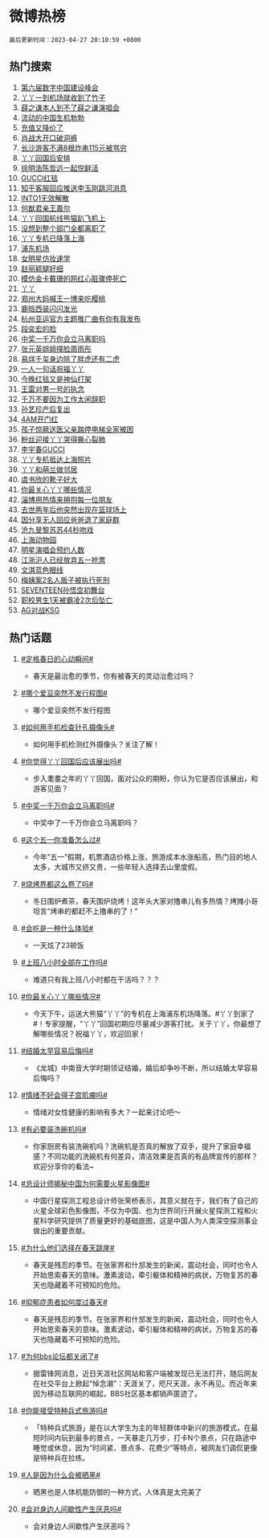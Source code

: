 # 微博热榜

`最后更新时间：2023-04-27 20:10:59 +0800`

## 热门搜索

1. [第六届数字中国建设峰会](https://m.weibo.cn/search?containerid=100103type%3D1%26t%3D10%26q%3D%23%E7%AC%AC%E5%85%AD%E5%B1%8A%E6%95%B0%E5%AD%97%E4%B8%AD%E5%9B%BD%E5%BB%BA%E8%AE%BE%E5%B3%B0%E4%BC%9A%23&stream_entry_id=51&isnewpage=1&extparam=seat%3D1%26c_type%3D51%26dgr%3D0%26cate%3D10103%26filter_type%3Drealtimehot%26stream_entry_id%3D51%26pos%3D0%26display_time%3D1682597458%26pre_seqid%3D1682597458014019710131&luicode=10000011&lfid=106003type%253D25%2526t%253D3%2526disable_hot%253D1%2526filter_type%253Drealtimehot)
1. [丫丫一到机场就收到了竹子](https://m.weibo.cn/search?containerid=100103type%3D1%26t%3D10%26q%3D%23%E4%B8%AB%E4%B8%AB%E4%B8%80%E5%88%B0%E6%9C%BA%E5%9C%BA%E5%B0%B1%E6%94%B6%E5%88%B0%E4%BA%86%E7%AB%B9%E5%AD%90%23&stream_entry_id=31&isnewpage=1&extparam=seat%3D1%26c_type%3D31%26flag%3D1%26realpos%3D1%26stream_entry_id%3D31%26filter_type%3Drealtimehot%26band_rank%3D1%26q%3D%2523%25E4%25B8%25AB%25E4%25B8%25AB%25E4%25B8%2580%25E5%2588%25B0%25E6%259C%25BA%25E5%259C%25BA%25E5%25B0%25B1%25E6%2594%25B6%25E5%2588%25B0%25E4%25BA%2586%25E7%25AB%25B9%25E5%25AD%2590%2523%26dgr%3D0%26pos%3D0%26cate%3D5001%26lcate%3D5001%26display_time%3D1682597458%26pre_seqid%3D1682597458014019710131&luicode=10000011&lfid=106003type%253D25%2526t%253D3%2526disable_hot%253D1%2526filter_type%253Drealtimehot)
1. [薛之谦本人到不了薛之谦演唱会](https://m.weibo.cn/search?containerid=100103type%3D1%26t%3D10%26q%3D%E8%96%9B%E4%B9%8B%E8%B0%A6%E6%9C%AC%E4%BA%BA%E5%88%B0%E4%B8%8D%E4%BA%86%E8%96%9B%E4%B9%8B%E8%B0%A6%E6%BC%94%E5%94%B1%E4%BC%9A&stream_entry_id=31&isnewpage=1&extparam=seat%3D1%26c_type%3D31%26flag%3D16%26realpos%3D2%26stream_entry_id%3D31%26filter_type%3Drealtimehot%26band_rank%3D2%26q%3D%25E8%2596%259B%25E4%25B9%258B%25E8%25B0%25A6%25E6%259C%25AC%25E4%25BA%25BA%25E5%2588%25B0%25E4%25B8%258D%25E4%25BA%2586%25E8%2596%259B%25E4%25B9%258B%25E8%25B0%25A6%25E6%25BC%2594%25E5%2594%25B1%25E4%25BC%259A%26dgr%3D0%26pos%3D1%26cate%3D5001%26lcate%3D5001%26display_time%3D1682597458%26pre_seqid%3D1682597458014019710131&luicode=10000011&lfid=106003type%253D25%2526t%253D3%2526disable_hot%253D1%2526filter_type%253Drealtimehot)
1. [流动的中国生机勃勃](https://m.weibo.cn/search?containerid=100103type%3D1%26t%3D10%26q%3D%23%E6%B5%81%E5%8A%A8%E7%9A%84%E4%B8%AD%E5%9B%BD%E7%94%9F%E6%9C%BA%E5%8B%83%E5%8B%83%23&stream_entry_id=31&isnewpage=1&extparam=seat%3D1%26c_type%3D31%26flag%3D0%26realpos%3D3%26stream_entry_id%3D31%26filter_type%3Drealtimehot%26band_rank%3D3%26q%3D%2523%25E6%25B5%2581%25E5%258A%25A8%25E7%259A%2584%25E4%25B8%25AD%25E5%259B%25BD%25E7%2594%259F%25E6%259C%25BA%25E5%258B%2583%25E5%258B%2583%2523%26dgr%3D0%26pos%3D2%26cate%3D5001%26lcate%3D5001%26display_time%3D1682597458%26pre_seqid%3D1682597458014019710131&luicode=10000011&lfid=106003type%253D25%2526t%253D3%2526disable_hot%253D1%2526filter_type%253Drealtimehot)
1. [充值又降价了](https://m.weibo.cn/search?containerid=100103type%3D1%26t%3D10%26q%3D%23%E5%85%85%E5%80%BC%E5%8F%88%E9%99%8D%E4%BB%B7%E4%BA%86%23&stream_entry_id=31&isnewpage=1&extparam=seat%3D1%26c_type%3D31%26pos%3D3%26lcate%3D5001%26stream_entry_id%3D31%26filter_type%3Drealtimehot%26band_rank%3D4%26adid%3D187525%26q%3D%2523%25E5%2585%2585%25E5%2580%25BC%25E5%258F%2588%25E9%2599%258D%25E4%25BB%25B7%25E4%25BA%2586%2523%26dgr%3D0%26cate%3D5001%26display_time%3D1682597458%26pre_seqid%3D1682597458014019710131&luicode=10000011&lfid=106003type%253D25%2526t%253D3%2526disable_hot%253D1%2526filter_type%253Drealtimehot)
1. [肖战大开口破洞裤](https://m.weibo.cn/search?containerid=100103type%3D1%26t%3D10%26q%3D%E8%82%96%E6%88%98%E5%A4%A7%E5%BC%80%E5%8F%A3%E7%A0%B4%E6%B4%9E%E8%A3%A4&stream_entry_id=31&isnewpage=1&extparam=seat%3D1%26c_type%3D31%26flag%3D1%26realpos%3D4%26stream_entry_id%3D31%26filter_type%3Drealtimehot%26band_rank%3D4%26q%3D%25E8%2582%2596%25E6%2588%2598%25E5%25A4%25A7%25E5%25BC%2580%25E5%258F%25A3%25E7%25A0%25B4%25E6%25B4%259E%25E8%25A3%25A4%26dgr%3D0%26pos%3D4%26cate%3D5001%26lcate%3D5001%26display_time%3D1682597458%26pre_seqid%3D1682597458014019710131&luicode=10000011&lfid=106003type%253D25%2526t%253D3%2526disable_hot%253D1%2526filter_type%253Drealtimehot)
1. [长沙游客不满8根炸串115元被骂穷](https://m.weibo.cn/search?containerid=100103type%3D1%26t%3D10%26q%3D%23%E9%95%BF%E6%B2%99%E6%B8%B8%E5%AE%A2%E4%B8%8D%E6%BB%A18%E6%A0%B9%E7%82%B8%E4%B8%B2115%E5%85%83%E8%A2%AB%E9%AA%82%E7%A9%B7%23&stream_entry_id=31&isnewpage=1&extparam=seat%3D1%26c_type%3D31%26flag%3D2%26realpos%3D5%26stream_entry_id%3D31%26filter_type%3Drealtimehot%26band_rank%3D5%26q%3D%2523%25E9%2595%25BF%25E6%25B2%2599%25E6%25B8%25B8%25E5%25AE%25A2%25E4%25B8%258D%25E6%25BB%25A18%25E6%25A0%25B9%25E7%2582%25B8%25E4%25B8%25B2115%25E5%2585%2583%25E8%25A2%25AB%25E9%25AA%2582%25E7%25A9%25B7%2523%26dgr%3D0%26pos%3D5%26cate%3D5001%26lcate%3D5001%26display_time%3D1682597458%26pre_seqid%3D1682597458014019710131&luicode=10000011&lfid=106003type%253D25%2526t%253D3%2526disable_hot%253D1%2526filter_type%253Drealtimehot)
1. [丫丫回国后安排](https://m.weibo.cn/search?containerid=100103type%3D1%26t%3D10%26q%3D%23%E4%B8%AB%E4%B8%AB%E5%9B%9E%E5%9B%BD%E5%90%8E%E5%AE%89%E6%8E%92%23&stream_entry_id=31&isnewpage=1&extparam=seat%3D1%26c_type%3D31%26flag%3D1%26realpos%3D6%26stream_entry_id%3D31%26filter_type%3Drealtimehot%26band_rank%3D6%26q%3D%2523%25E4%25B8%25AB%25E4%25B8%25AB%25E5%259B%259E%25E5%259B%25BD%25E5%2590%258E%25E5%25AE%2589%25E6%258E%2592%2523%26dgr%3D0%26pos%3D6%26cate%3D5001%26lcate%3D5001%26display_time%3D1682597458%26pre_seqid%3D1682597458014019710131&luicode=10000011&lfid=106003type%253D25%2526t%253D3%2526disable_hot%253D1%2526filter_type%253Drealtimehot)
1. [徐明浩陈哲远一起悦鲜活](https://m.weibo.cn/search?containerid=100103type%3D1%26t%3D10%26q%3D%23%E5%BE%90%E6%98%8E%E6%B5%A9%E9%99%88%E5%93%B2%E8%BF%9C%E4%B8%80%E8%B5%B7%E6%82%A6%E9%B2%9C%E6%B4%BB%23&stream_entry_id=31&isnewpage=1&extparam=seat%3D1%26c_type%3D31%26pos%3D7%26lcate%3D5001%26stream_entry_id%3D31%26filter_type%3Drealtimehot%26band_rank%3D7%26adid%3D187638%26q%3D%2523%25E5%25BE%2590%25E6%2598%258E%25E6%25B5%25A9%25E9%2599%2588%25E5%2593%25B2%25E8%25BF%259C%25E4%25B8%2580%25E8%25B5%25B7%25E6%2582%25A6%25E9%25B2%259C%25E6%25B4%25BB%2523%26dgr%3D0%26topic_ad%3D1%26cate%3D5001%26display_time%3D1682597458%26pre_seqid%3D1682597458014019710131&luicode=10000011&lfid=106003type%253D25%2526t%253D3%2526disable_hot%253D1%2526filter_type%253Drealtimehot)
1. [GUCCI红毯](https://m.weibo.cn/search?containerid=100103type%3D1%26t%3D10%26q%3D%23GUCCI%E7%BA%A2%E6%AF%AF%23&stream_entry_id=31&isnewpage=1&extparam=seat%3D1%26c_type%3D31%26flag%3D16%26realpos%3D7%26stream_entry_id%3D31%26filter_type%3Drealtimehot%26band_rank%3D7%26q%3D%2523GUCCI%25E7%25BA%25A2%25E6%25AF%25AF%2523%26dgr%3D0%26pos%3D8%26cate%3D5001%26lcate%3D5001%26display_time%3D1682597458%26pre_seqid%3D1682597458014019710131&luicode=10000011&lfid=106003type%253D25%2526t%253D3%2526disable_hot%253D1%2526filter_type%253Drealtimehot)
1. [知乎客服回应推送李玉刚跳河消息](https://m.weibo.cn/search?containerid=100103type%3D1%26t%3D10%26q%3D%23%E7%9F%A5%E4%B9%8E%E5%AE%A2%E6%9C%8D%E5%9B%9E%E5%BA%94%E6%8E%A8%E9%80%81%E6%9D%8E%E7%8E%89%E5%88%9A%E8%B7%B3%E6%B2%B3%E6%B6%88%E6%81%AF%23&stream_entry_id=31&isnewpage=1&extparam=seat%3D1%26c_type%3D31%26flag%3D1%26realpos%3D8%26stream_entry_id%3D31%26filter_type%3Drealtimehot%26band_rank%3D8%26q%3D%2523%25E7%259F%25A5%25E4%25B9%258E%25E5%25AE%25A2%25E6%259C%258D%25E5%259B%259E%25E5%25BA%2594%25E6%258E%25A8%25E9%2580%2581%25E6%259D%258E%25E7%258E%2589%25E5%2588%259A%25E8%25B7%25B3%25E6%25B2%25B3%25E6%25B6%2588%25E6%2581%25AF%2523%26dgr%3D0%26pos%3D9%26cate%3D5001%26lcate%3D5001%26display_time%3D1682597458%26pre_seqid%3D1682597458014019710131&luicode=10000011&lfid=106003type%253D25%2526t%253D3%2526disable_hot%253D1%2526filter_type%253Drealtimehot)
1. [INTO1无效解散](https://m.weibo.cn/search?containerid=100103type%3D1%26t%3D10%26q%3DINTO1%E6%97%A0%E6%95%88%E8%A7%A3%E6%95%A3&stream_entry_id=31&isnewpage=1&extparam=seat%3D1%26c_type%3D31%26flag%3D1%26realpos%3D9%26stream_entry_id%3D31%26filter_type%3Drealtimehot%26band_rank%3D9%26q%3DINTO1%25E6%2597%25A0%25E6%2595%2588%25E8%25A7%25A3%25E6%2595%25A3%26dgr%3D0%26pos%3D10%26cate%3D5001%26lcate%3D5001%26display_time%3D1682597458%26pre_seqid%3D1682597458014019710131&luicode=10000011&lfid=106003type%253D25%2526t%253D3%2526disable_hot%253D1%2526filter_type%253Drealtimehot)
1. [何猷君亲王嘉尔](https://m.weibo.cn/search?containerid=100103type%3D1%26t%3D10%26q%3D%23%E4%BD%95%E7%8C%B7%E5%90%9B%E4%BA%B2%E7%8E%8B%E5%98%89%E5%B0%94%23&stream_entry_id=31&isnewpage=1&extparam=seat%3D1%26c_type%3D31%26flag%3D1%26realpos%3D10%26stream_entry_id%3D31%26filter_type%3Drealtimehot%26band_rank%3D10%26q%3D%2523%25E4%25BD%2595%25E7%258C%25B7%25E5%2590%259B%25E4%25BA%25B2%25E7%258E%258B%25E5%2598%2589%25E5%25B0%2594%2523%26dgr%3D0%26pos%3D11%26cate%3D5001%26lcate%3D5001%26display_time%3D1682597458%26pre_seqid%3D1682597458014019710131&luicode=10000011&lfid=106003type%253D25%2526t%253D3%2526disable_hot%253D1%2526filter_type%253Drealtimehot)
1. [丫丫回国航线熊猫趴飞机上](https://m.weibo.cn/search?containerid=100103type%3D1%26t%3D10%26q%3D%23%E4%B8%AB%E4%B8%AB%E5%9B%9E%E5%9B%BD%E8%88%AA%E7%BA%BF%E7%86%8A%E7%8C%AB%E8%B6%B4%E9%A3%9E%E6%9C%BA%E4%B8%8A%23&stream_entry_id=31&isnewpage=1&extparam=seat%3D1%26c_type%3D31%26flag%3D2%26realpos%3D11%26stream_entry_id%3D31%26filter_type%3Drealtimehot%26band_rank%3D11%26q%3D%2523%25E4%25B8%25AB%25E4%25B8%25AB%25E5%259B%259E%25E5%259B%25BD%25E8%2588%25AA%25E7%25BA%25BF%25E7%2586%258A%25E7%258C%25AB%25E8%25B6%25B4%25E9%25A3%259E%25E6%259C%25BA%25E4%25B8%258A%2523%26dgr%3D0%26pos%3D12%26cate%3D5001%26lcate%3D5001%26display_time%3D1682597458%26pre_seqid%3D1682597458014019710131&luicode=10000011&lfid=106003type%253D25%2526t%253D3%2526disable_hot%253D1%2526filter_type%253Drealtimehot)
1. [没想到整个部门全都离职了](https://m.weibo.cn/search?containerid=100103type%3D1%26t%3D10%26q%3D%23%E6%B2%A1%E6%83%B3%E5%88%B0%E6%95%B4%E4%B8%AA%E9%83%A8%E9%97%A8%E5%85%A8%E9%83%BD%E7%A6%BB%E8%81%8C%E4%BA%86%23&stream_entry_id=31&isnewpage=1&extparam=seat%3D1%26c_type%3D31%26flag%3D0%26realpos%3D12%26stream_entry_id%3D31%26filter_type%3Drealtimehot%26band_rank%3D12%26q%3D%2523%25E6%25B2%25A1%25E6%2583%25B3%25E5%2588%25B0%25E6%2595%25B4%25E4%25B8%25AA%25E9%2583%25A8%25E9%2597%25A8%25E5%2585%25A8%25E9%2583%25BD%25E7%25A6%25BB%25E8%2581%258C%25E4%25BA%2586%2523%26dgr%3D0%26pos%3D13%26cate%3D5001%26lcate%3D5001%26display_time%3D1682597458%26pre_seqid%3D1682597458014019710131&luicode=10000011&lfid=106003type%253D25%2526t%253D3%2526disable_hot%253D1%2526filter_type%253Drealtimehot)
1. [丫丫专机已降落上海](https://m.weibo.cn/search?containerid=100103type%3D1%26t%3D10%26q%3D%23%E4%B8%AB%E4%B8%AB%E4%B8%93%E6%9C%BA%E5%B7%B2%E9%99%8D%E8%90%BD%E4%B8%8A%E6%B5%B7%23&stream_entry_id=31&isnewpage=1&extparam=seat%3D1%26c_type%3D31%26flag%3D0%26realpos%3D13%26stream_entry_id%3D31%26filter_type%3Drealtimehot%26band_rank%3D13%26q%3D%2523%25E4%25B8%25AB%25E4%25B8%25AB%25E4%25B8%2593%25E6%259C%25BA%25E5%25B7%25B2%25E9%2599%258D%25E8%2590%25BD%25E4%25B8%258A%25E6%25B5%25B7%2523%26dgr%3D0%26pos%3D14%26cate%3D5001%26lcate%3D5001%26display_time%3D1682597458%26pre_seqid%3D1682597458014019710131&luicode=10000011&lfid=106003type%253D25%2526t%253D3%2526disable_hot%253D1%2526filter_type%253Drealtimehot)
1. [浦东机场](https://m.weibo.cn/search?containerid=100103type%3D1%26t%3D10%26q%3D%E6%B5%A6%E4%B8%9C%E6%9C%BA%E5%9C%BA&stream_entry_id=31&isnewpage=1&extparam=seat%3D1%26c_type%3D31%26flag%3D0%26realpos%3D14%26stream_entry_id%3D31%26filter_type%3Drealtimehot%26band_rank%3D14%26q%3D%25E6%25B5%25A6%25E4%25B8%259C%25E6%259C%25BA%25E5%259C%25BA%26dgr%3D0%26pos%3D15%26cate%3D5001%26lcate%3D5001%26display_time%3D1682597458%26pre_seqid%3D1682597458014019710131&luicode=10000011&lfid=106003type%253D25%2526t%253D3%2526disable_hot%253D1%2526filter_type%253Drealtimehot)
1. [女明星仿妆速学](https://m.weibo.cn/search?containerid=100103type%3D1%26t%3D10%26q%3D%23%E5%A5%B3%E6%98%8E%E6%98%9F%E4%BB%BF%E5%A6%86%E9%80%9F%E5%AD%A6%23&stream_entry_id=31&isnewpage=1&extparam=seat%3D1%26c_type%3D31%26flag%3D0%26realpos%3D15%26stream_entry_id%3D31%26filter_type%3Drealtimehot%26band_rank%3D15%26adid%3D187843%26q%3D%2523%25E5%25A5%25B3%25E6%2598%258E%25E6%2598%259F%25E4%25BB%25BF%25E5%25A6%2586%25E9%2580%259F%25E5%25AD%25A6%2523%26dgr%3D0%26pos%3D16%26cate%3D5001%26lcate%3D5001%26display_time%3D1682597458%26pre_seqid%3D1682597458014019710131&luicode=10000011&lfid=106003type%253D25%2526t%253D3%2526disable_hot%253D1%2526filter_type%253Drealtimehot)
1. [赵丽颖腿好细](https://m.weibo.cn/search?containerid=100103type%3D1%26t%3D10%26q%3D%23%E8%B5%B5%E4%B8%BD%E9%A2%96%E8%85%BF%E5%A5%BD%E7%BB%86%23&stream_entry_id=31&isnewpage=1&extparam=seat%3D1%26c_type%3D31%26flag%3D0%26realpos%3D16%26stream_entry_id%3D31%26filter_type%3Drealtimehot%26band_rank%3D16%26q%3D%2523%25E8%25B5%25B5%25E4%25B8%25BD%25E9%25A2%2596%25E8%2585%25BF%25E5%25A5%25BD%25E7%25BB%2586%2523%26dgr%3D0%26pos%3D17%26cate%3D5001%26lcate%3D5001%26display_time%3D1682597458%26pre_seqid%3D1682597458014019710131&luicode=10000011&lfid=106003type%253D25%2526t%253D3%2526disable_hot%253D1%2526filter_type%253Drealtimehot)
1. [模仿金卡戴珊的网红心脏骤停死亡](https://m.weibo.cn/search?containerid=100103type%3D1%26t%3D10%26q%3D%23%E6%A8%A1%E4%BB%BF%E9%87%91%E5%8D%A1%E6%88%B4%E7%8F%8A%E7%9A%84%E7%BD%91%E7%BA%A2%E5%BF%83%E8%84%8F%E9%AA%A4%E5%81%9C%E6%AD%BB%E4%BA%A1%23&stream_entry_id=31&isnewpage=1&extparam=seat%3D1%26c_type%3D31%26flag%3D0%26realpos%3D17%26stream_entry_id%3D31%26filter_type%3Drealtimehot%26band_rank%3D17%26q%3D%2523%25E6%25A8%25A1%25E4%25BB%25BF%25E9%2587%2591%25E5%258D%25A1%25E6%2588%25B4%25E7%258F%258A%25E7%259A%2584%25E7%25BD%2591%25E7%25BA%25A2%25E5%25BF%2583%25E8%2584%258F%25E9%25AA%25A4%25E5%2581%259C%25E6%25AD%25BB%25E4%25BA%25A1%2523%26dgr%3D0%26pos%3D18%26cate%3D5001%26lcate%3D5001%26display_time%3D1682597458%26pre_seqid%3D1682597458014019710131&luicode=10000011&lfid=106003type%253D25%2526t%253D3%2526disable_hot%253D1%2526filter_type%253Drealtimehot)
1. [丫丫](https://m.weibo.cn/search?containerid=100103type%3D1%26t%3D10%26q%3D%E4%B8%AB%E4%B8%AB&stream_entry_id=31&isnewpage=1&extparam=seat%3D1%26c_type%3D31%26flag%3D0%26realpos%3D18%26stream_entry_id%3D31%26filter_type%3Drealtimehot%26band_rank%3D18%26q%3D%25E4%25B8%25AB%25E4%25B8%25AB%26dgr%3D0%26pos%3D19%26cate%3D5001%26lcate%3D5001%26display_time%3D1682597458%26pre_seqid%3D1682597458014019710131&luicode=10000011&lfid=106003type%253D25%2526t%253D3%2526disable_hot%253D1%2526filter_type%253Drealtimehot)
1. [郑州大妈喊王一博来吃樱桃](https://m.weibo.cn/search?containerid=100103type%3D1%26t%3D10%26q%3D%23%E9%83%91%E5%B7%9E%E5%A4%A7%E5%A6%88%E5%96%8A%E7%8E%8B%E4%B8%80%E5%8D%9A%E6%9D%A5%E5%90%83%E6%A8%B1%E6%A1%83%23&stream_entry_id=31&isnewpage=1&extparam=seat%3D1%26c_type%3D31%26flag%3D1%26realpos%3D19%26stream_entry_id%3D31%26filter_type%3Drealtimehot%26band_rank%3D19%26q%3D%2523%25E9%2583%2591%25E5%25B7%259E%25E5%25A4%25A7%25E5%25A6%2588%25E5%2596%258A%25E7%258E%258B%25E4%25B8%2580%25E5%258D%259A%25E6%259D%25A5%25E5%2590%2583%25E6%25A8%25B1%25E6%25A1%2583%2523%26dgr%3D0%26pos%3D20%26cate%3D5001%26lcate%3D5001%26display_time%3D1682597458%26pre_seqid%3D1682597458014019710131&luicode=10000011&lfid=106003type%253D25%2526t%253D3%2526disable_hot%253D1%2526filter_type%253Drealtimehot)
1. [鹿晗西装闪闪发光](https://m.weibo.cn/search?containerid=100103type%3D1%26t%3D10%26q%3D%E9%B9%BF%E6%99%97%E8%A5%BF%E8%A3%85%E9%97%AA%E9%97%AA%E5%8F%91%E5%85%89&stream_entry_id=31&isnewpage=1&extparam=seat%3D1%26c_type%3D31%26flag%3D1%26realpos%3D20%26stream_entry_id%3D31%26filter_type%3Drealtimehot%26band_rank%3D20%26q%3D%25E9%25B9%25BF%25E6%2599%2597%25E8%25A5%25BF%25E8%25A3%2585%25E9%2597%25AA%25E9%2597%25AA%25E5%258F%2591%25E5%2585%2589%26dgr%3D0%26pos%3D21%26cate%3D5001%26lcate%3D5001%26display_time%3D1682597458%26pre_seqid%3D1682597458014019710131&luicode=10000011&lfid=106003type%253D25%2526t%253D3%2526disable_hot%253D1%2526filter_type%253Drealtimehot)
1. [杭州亚运官方主题推广曲有你有我发布](https://m.weibo.cn/search?containerid=100103type%3D1%26t%3D10%26q%3D%23%E6%9D%AD%E5%B7%9E%E4%BA%9A%E8%BF%90%E5%AE%98%E6%96%B9%E4%B8%BB%E9%A2%98%E6%8E%A8%E5%B9%BF%E6%9B%B2%E6%9C%89%E4%BD%A0%E6%9C%89%E6%88%91%E5%8F%91%E5%B8%83%23&stream_entry_id=31&isnewpage=1&extparam=seat%3D1%26c_type%3D31%26flag%3D1%26realpos%3D21%26stream_entry_id%3D31%26filter_type%3Drealtimehot%26band_rank%3D21%26q%3D%2523%25E6%259D%25AD%25E5%25B7%259E%25E4%25BA%259A%25E8%25BF%2590%25E5%25AE%2598%25E6%2596%25B9%25E4%25B8%25BB%25E9%25A2%2598%25E6%258E%25A8%25E5%25B9%25BF%25E6%259B%25B2%25E6%259C%2589%25E4%25BD%25A0%25E6%259C%2589%25E6%2588%2591%25E5%258F%2591%25E5%25B8%2583%2523%26dgr%3D0%26pos%3D22%26cate%3D5001%26lcate%3D5001%26display_time%3D1682597458%26pre_seqid%3D1682597458014019710131&luicode=10000011&lfid=106003type%253D25%2526t%253D3%2526disable_hot%253D1%2526filter_type%253Drealtimehot)
1. [段奕宏的脸](https://m.weibo.cn/search?containerid=100103type%3D1%26t%3D10%26q%3D%23%E6%AE%B5%E5%A5%95%E5%AE%8F%E7%9A%84%E8%84%B8%23&stream_entry_id=31&isnewpage=1&extparam=seat%3D1%26c_type%3D31%26flag%3D1%26realpos%3D22%26stream_entry_id%3D31%26filter_type%3Drealtimehot%26band_rank%3D22%26q%3D%2523%25E6%25AE%25B5%25E5%25A5%2595%25E5%25AE%258F%25E7%259A%2584%25E8%2584%25B8%2523%26dgr%3D0%26pos%3D23%26cate%3D5001%26lcate%3D5001%26display_time%3D1682597458%26pre_seqid%3D1682597458014019710131&luicode=10000011&lfid=106003type%253D25%2526t%253D3%2526disable_hot%253D1%2526filter_type%253Drealtimehot)
1. [中奖一千万你会立马离职吗](https://m.weibo.cn/search?containerid=100103type%3D1%26t%3D10%26q%3D%23%E4%B8%AD%E5%A5%96%E4%B8%80%E5%8D%83%E4%B8%87%E4%BD%A0%E4%BC%9A%E7%AB%8B%E9%A9%AC%E7%A6%BB%E8%81%8C%E5%90%97%23&stream_entry_id=31&isnewpage=1&extparam=seat%3D1%26c_type%3D31%26flag%3D1%26realpos%3D23%26stream_entry_id%3D31%26filter_type%3Drealtimehot%26band_rank%3D23%26q%3D%2523%25E4%25B8%25AD%25E5%25A5%2596%25E4%25B8%2580%25E5%258D%2583%25E4%25B8%2587%25E4%25BD%25A0%25E4%25BC%259A%25E7%25AB%258B%25E9%25A9%25AC%25E7%25A6%25BB%25E8%2581%258C%25E5%2590%2597%2523%26dgr%3D0%26pos%3D24%26cate%3D5001%26lcate%3D5001%26display_time%3D1682597458%26pre_seqid%3D1682597458014019710131&luicode=10000011&lfid=106003type%253D25%2526t%253D3%2526disable_hot%253D1%2526filter_type%253Drealtimehot)
1. [张元英姐姐撞脸周雨彤](https://m.weibo.cn/search?containerid=100103type%3D1%26t%3D10%26q%3D%23%E5%BC%A0%E5%85%83%E8%8B%B1%E5%A7%90%E5%A7%90%E6%92%9E%E8%84%B8%E5%91%A8%E9%9B%A8%E5%BD%A4%23&stream_entry_id=31&isnewpage=1&extparam=seat%3D1%26c_type%3D31%26flag%3D0%26realpos%3D24%26stream_entry_id%3D31%26filter_type%3Drealtimehot%26band_rank%3D24%26q%3D%2523%25E5%25BC%25A0%25E5%2585%2583%25E8%258B%25B1%25E5%25A7%2590%25E5%25A7%2590%25E6%2592%259E%25E8%2584%25B8%25E5%2591%25A8%25E9%259B%25A8%25E5%25BD%25A4%2523%26dgr%3D0%26pos%3D25%26cate%3D5001%26lcate%3D5001%26display_time%3D1682597458%26pre_seqid%3D1682597458014019710131&luicode=10000011&lfid=106003type%253D25%2526t%253D3%2526disable_hot%253D1%2526filter_type%253Drealtimehot)
1. [易烊千玺身边除了胖虎还有二虎](https://m.weibo.cn/search?containerid=100103type%3D1%26t%3D10%26q%3D%23%E6%98%93%E7%83%8A%E5%8D%83%E7%8E%BA%E8%BA%AB%E8%BE%B9%E9%99%A4%E4%BA%86%E8%83%96%E8%99%8E%E8%BF%98%E6%9C%89%E4%BA%8C%E8%99%8E%23&stream_entry_id=31&isnewpage=1&extparam=seat%3D1%26c_type%3D31%26flag%3D0%26realpos%3D25%26stream_entry_id%3D31%26filter_type%3Drealtimehot%26band_rank%3D25%26q%3D%2523%25E6%2598%2593%25E7%2583%258A%25E5%258D%2583%25E7%258E%25BA%25E8%25BA%25AB%25E8%25BE%25B9%25E9%2599%25A4%25E4%25BA%2586%25E8%2583%2596%25E8%2599%258E%25E8%25BF%2598%25E6%259C%2589%25E4%25BA%258C%25E8%2599%258E%2523%26dgr%3D0%26pos%3D26%26cate%3D5001%26lcate%3D5001%26display_time%3D1682597458%26pre_seqid%3D1682597458014019710131&luicode=10000011&lfid=106003type%253D25%2526t%253D3%2526disable_hot%253D1%2526filter_type%253Drealtimehot)
1. [一人一句话祝福丫丫](https://m.weibo.cn/search?containerid=100103type%3D1%26t%3D10%26q%3D%23%E4%B8%80%E4%BA%BA%E4%B8%80%E5%8F%A5%E8%AF%9D%E7%A5%9D%E7%A6%8F%E4%B8%AB%E4%B8%AB%23&stream_entry_id=31&isnewpage=1&extparam=seat%3D1%26c_type%3D31%26flag%3D0%26realpos%3D26%26stream_entry_id%3D31%26filter_type%3Drealtimehot%26band_rank%3D26%26q%3D%2523%25E4%25B8%2580%25E4%25BA%25BA%25E4%25B8%2580%25E5%258F%25A5%25E8%25AF%259D%25E7%25A5%259D%25E7%25A6%258F%25E4%25B8%25AB%25E4%25B8%25AB%2523%26dgr%3D0%26pos%3D27%26cate%3D5001%26lcate%3D5001%26display_time%3D1682597458%26pre_seqid%3D1682597458014019710131&luicode=10000011&lfid=106003type%253D25%2526t%253D3%2526disable_hot%253D1%2526filter_type%253Drealtimehot)
1. [今晚红毯又是神仙打架](https://m.weibo.cn/search?containerid=100103type%3D1%26t%3D10%26q%3D%23%E4%BB%8A%E6%99%9A%E7%BA%A2%E6%AF%AF%E5%8F%88%E6%98%AF%E7%A5%9E%E4%BB%99%E6%89%93%E6%9E%B6%23&stream_entry_id=31&isnewpage=1&extparam=seat%3D1%26c_type%3D31%26flag%3D0%26realpos%3D27%26stream_entry_id%3D31%26filter_type%3Drealtimehot%26band_rank%3D27%26q%3D%2523%25E4%25BB%258A%25E6%2599%259A%25E7%25BA%25A2%25E6%25AF%25AF%25E5%258F%2588%25E6%2598%25AF%25E7%25A5%259E%25E4%25BB%2599%25E6%2589%2593%25E6%259E%25B6%2523%26dgr%3D0%26pos%3D28%26cate%3D5001%26lcate%3D5001%26display_time%3D1682597458%26pre_seqid%3D1682597458014019710131&luicode=10000011&lfid=106003type%253D25%2526t%253D3%2526disable_hot%253D1%2526filter_type%253Drealtimehot)
1. [王雷对男一号的执念](https://m.weibo.cn/search?containerid=100103type%3D1%26t%3D10%26q%3D%23%E7%8E%8B%E9%9B%B7%E5%AF%B9%E7%94%B7%E4%B8%80%E5%8F%B7%E7%9A%84%E6%89%A7%E5%BF%B5%23&stream_entry_id=31&isnewpage=1&extparam=seat%3D1%26c_type%3D31%26flag%3D1%26realpos%3D28%26stream_entry_id%3D31%26filter_type%3Drealtimehot%26band_rank%3D28%26q%3D%2523%25E7%258E%258B%25E9%259B%25B7%25E5%25AF%25B9%25E7%2594%25B7%25E4%25B8%2580%25E5%258F%25B7%25E7%259A%2584%25E6%2589%25A7%25E5%25BF%25B5%2523%26dgr%3D0%26pos%3D29%26cate%3D5001%26lcate%3D5001%26display_time%3D1682597458%26pre_seqid%3D1682597458014019710131&luicode=10000011&lfid=106003type%253D25%2526t%253D3%2526disable_hot%253D1%2526filter_type%253Drealtimehot)
1. [千万不要因为工作太闲辞职](https://m.weibo.cn/search?containerid=100103type%3D1%26t%3D10%26q%3D%23%E5%8D%83%E4%B8%87%E4%B8%8D%E8%A6%81%E5%9B%A0%E4%B8%BA%E5%B7%A5%E4%BD%9C%E5%A4%AA%E9%97%B2%E8%BE%9E%E8%81%8C%23&stream_entry_id=31&isnewpage=1&extparam=seat%3D1%26c_type%3D31%26flag%3D0%26realpos%3D29%26stream_entry_id%3D31%26filter_type%3Drealtimehot%26band_rank%3D29%26q%3D%2523%25E5%258D%2583%25E4%25B8%2587%25E4%25B8%258D%25E8%25A6%2581%25E5%259B%25A0%25E4%25B8%25BA%25E5%25B7%25A5%25E4%25BD%259C%25E5%25A4%25AA%25E9%2597%25B2%25E8%25BE%259E%25E8%2581%258C%2523%26dgr%3D0%26pos%3D30%26cate%3D5001%26lcate%3D5001%26display_time%3D1682597458%26pre_seqid%3D1682597458014019710131&luicode=10000011&lfid=106003type%253D25%2526t%253D3%2526disable_hot%253D1%2526filter_type%253Drealtimehot)
1. [孙艺珍产后复出](https://m.weibo.cn/search?containerid=100103type%3D1%26t%3D10%26q%3D%23%E5%AD%99%E8%89%BA%E7%8F%8D%E4%BA%A7%E5%90%8E%E5%A4%8D%E5%87%BA%23&stream_entry_id=31&isnewpage=1&extparam=seat%3D1%26c_type%3D31%26flag%3D0%26realpos%3D30%26stream_entry_id%3D31%26filter_type%3Drealtimehot%26band_rank%3D30%26q%3D%2523%25E5%25AD%2599%25E8%2589%25BA%25E7%258F%258D%25E4%25BA%25A7%25E5%2590%258E%25E5%25A4%258D%25E5%2587%25BA%2523%26dgr%3D0%26pos%3D31%26cate%3D5001%26lcate%3D5001%26display_time%3D1682597458%26pre_seqid%3D1682597458014019710131&luicode=10000011&lfid=106003type%253D25%2526t%253D3%2526disable_hot%253D1%2526filter_type%253Drealtimehot)
1. [4AM开门红](https://m.weibo.cn/search?containerid=100103type%3D1%26t%3D10%26q%3D%234AM%E5%BC%80%E9%97%A8%E7%BA%A2%23&stream_entry_id=31&isnewpage=1&extparam=seat%3D1%26c_type%3D31%26flag%3D1%26realpos%3D31%26stream_entry_id%3D31%26filter_type%3Drealtimehot%26band_rank%3D31%26q%3D%25234AM%25E5%25BC%2580%25E9%2597%25A8%25E7%25BA%25A2%2523%26dgr%3D0%26pos%3D32%26cate%3D5001%26lcate%3D5001%26display_time%3D1682597458%26pre_seqid%3D1682597458014019710131&luicode=10000011&lfid=106003type%253D25%2526t%253D3%2526disable_hot%253D1%2526filter_type%253Drealtimehot)
1. [孩子惊厥送医父亲踹停电梯全家被困](https://m.weibo.cn/search?containerid=100103type%3D1%26t%3D10%26q%3D%23%E5%AD%A9%E5%AD%90%E6%83%8A%E5%8E%A5%E9%80%81%E5%8C%BB%E7%88%B6%E4%BA%B2%E8%B8%B9%E5%81%9C%E7%94%B5%E6%A2%AF%E5%85%A8%E5%AE%B6%E8%A2%AB%E5%9B%B0%23&stream_entry_id=31&isnewpage=1&extparam=seat%3D1%26c_type%3D31%26flag%3D1%26realpos%3D32%26stream_entry_id%3D31%26filter_type%3Drealtimehot%26band_rank%3D32%26q%3D%2523%25E5%25AD%25A9%25E5%25AD%2590%25E6%2583%258A%25E5%258E%25A5%25E9%2580%2581%25E5%258C%25BB%25E7%2588%25B6%25E4%25BA%25B2%25E8%25B8%25B9%25E5%2581%259C%25E7%2594%25B5%25E6%25A2%25AF%25E5%2585%25A8%25E5%25AE%25B6%25E8%25A2%25AB%25E5%259B%25B0%2523%26dgr%3D0%26pos%3D33%26cate%3D5001%26lcate%3D5001%26display_time%3D1682597458%26pre_seqid%3D1682597458014019710131&luicode=10000011&lfid=106003type%253D25%2526t%253D3%2526disable_hot%253D1%2526filter_type%253Drealtimehot)
1. [粉丝迎接丫丫哭得撕心裂肺](https://m.weibo.cn/search?containerid=100103type%3D1%26t%3D10%26q%3D%23%E7%B2%89%E4%B8%9D%E8%BF%8E%E6%8E%A5%E4%B8%AB%E4%B8%AB%E5%93%AD%E5%BE%97%E6%92%95%E5%BF%83%E8%A3%82%E8%82%BA%23&stream_entry_id=31&isnewpage=1&extparam=seat%3D1%26c_type%3D31%26flag%3D1%26realpos%3D33%26stream_entry_id%3D31%26filter_type%3Drealtimehot%26band_rank%3D33%26q%3D%2523%25E7%25B2%2589%25E4%25B8%259D%25E8%25BF%258E%25E6%258E%25A5%25E4%25B8%25AB%25E4%25B8%25AB%25E5%2593%25AD%25E5%25BE%2597%25E6%2592%2595%25E5%25BF%2583%25E8%25A3%2582%25E8%2582%25BA%2523%26dgr%3D0%26pos%3D34%26cate%3D5001%26lcate%3D5001%26display_time%3D1682597458%26pre_seqid%3D1682597458014019710131&luicode=10000011&lfid=106003type%253D25%2526t%253D3%2526disable_hot%253D1%2526filter_type%253Drealtimehot)
1. [李宇春GUCCI](https://m.weibo.cn/search?containerid=100103type%3D1%26t%3D10%26q%3D%E6%9D%8E%E5%AE%87%E6%98%A5GUCCI&stream_entry_id=31&isnewpage=1&extparam=seat%3D1%26c_type%3D31%26flag%3D1%26realpos%3D34%26stream_entry_id%3D31%26filter_type%3Drealtimehot%26band_rank%3D34%26q%3D%25E6%259D%258E%25E5%25AE%2587%25E6%2598%25A5GUCCI%26dgr%3D0%26pos%3D35%26cate%3D5001%26lcate%3D5001%26display_time%3D1682597458%26pre_seqid%3D1682597458014019710131&luicode=10000011&lfid=106003type%253D25%2526t%253D3%2526disable_hot%253D1%2526filter_type%253Drealtimehot)
1. [丫丫专机抵达上海照片](https://m.weibo.cn/search?containerid=100103type%3D1%26t%3D10%26q%3D%23%E4%B8%AB%E4%B8%AB%E4%B8%93%E6%9C%BA%E6%8A%B5%E8%BE%BE%E4%B8%8A%E6%B5%B7%E7%85%A7%E7%89%87%23&stream_entry_id=31&isnewpage=1&extparam=seat%3D1%26c_type%3D31%26flag%3D0%26realpos%3D35%26stream_entry_id%3D31%26filter_type%3Drealtimehot%26band_rank%3D35%26q%3D%2523%25E4%25B8%25AB%25E4%25B8%25AB%25E4%25B8%2593%25E6%259C%25BA%25E6%258A%25B5%25E8%25BE%25BE%25E4%25B8%258A%25E6%25B5%25B7%25E7%2585%25A7%25E7%2589%2587%2523%26dgr%3D0%26pos%3D36%26cate%3D5001%26lcate%3D5001%26display_time%3D1682597458%26pre_seqid%3D1682597458014019710131&luicode=10000011&lfid=106003type%253D25%2526t%253D3%2526disable_hot%253D1%2526filter_type%253Drealtimehot)
1. [丫丫和萌兰做邻居](https://m.weibo.cn/search?containerid=100103type%3D1%26t%3D10%26q%3D%E4%B8%AB%E4%B8%AB%E5%92%8C%E8%90%8C%E5%85%B0%E5%81%9A%E9%82%BB%E5%B1%85&stream_entry_id=31&isnewpage=1&extparam=seat%3D1%26c_type%3D31%26flag%3D0%26realpos%3D36%26stream_entry_id%3D31%26filter_type%3Drealtimehot%26band_rank%3D36%26q%3D%25E4%25B8%25AB%25E4%25B8%25AB%25E5%2592%258C%25E8%2590%258C%25E5%2585%25B0%25E5%2581%259A%25E9%2582%25BB%25E5%25B1%2585%26dgr%3D0%26pos%3D37%26cate%3D5001%26lcate%3D5001%26display_time%3D1682597458%26pre_seqid%3D1682597458014019710131&luicode=10000011&lfid=106003type%253D25%2526t%253D3%2526disable_hot%253D1%2526filter_type%253Drealtimehot)
1. [虞书欣的靴子好大](https://m.weibo.cn/search?containerid=100103type%3D1%26t%3D10%26q%3D%23%E8%99%9E%E4%B9%A6%E6%AC%A3%E7%9A%84%E9%9D%B4%E5%AD%90%E5%A5%BD%E5%A4%A7%23&stream_entry_id=31&isnewpage=1&extparam=seat%3D1%26c_type%3D31%26flag%3D0%26realpos%3D37%26stream_entry_id%3D31%26filter_type%3Drealtimehot%26band_rank%3D37%26q%3D%2523%25E8%2599%259E%25E4%25B9%25A6%25E6%25AC%25A3%25E7%259A%2584%25E9%259D%25B4%25E5%25AD%2590%25E5%25A5%25BD%25E5%25A4%25A7%2523%26dgr%3D0%26pos%3D38%26cate%3D5001%26lcate%3D5001%26display_time%3D1682597458%26pre_seqid%3D1682597458014019710131&luicode=10000011&lfid=106003type%253D25%2526t%253D3%2526disable_hot%253D1%2526filter_type%253Drealtimehot)
1. [你最关心丫丫哪些情况](https://m.weibo.cn/search?containerid=100103type%3D1%26t%3D10%26q%3D%23%E4%BD%A0%E6%9C%80%E5%85%B3%E5%BF%83%E4%B8%AB%E4%B8%AB%E5%93%AA%E4%BA%9B%E6%83%85%E5%86%B5%23&stream_entry_id=31&isnewpage=1&extparam=seat%3D1%26c_type%3D31%26flag%3D0%26realpos%3D38%26stream_entry_id%3D31%26filter_type%3Drealtimehot%26band_rank%3D38%26q%3D%2523%25E4%25BD%25A0%25E6%259C%2580%25E5%2585%25B3%25E5%25BF%2583%25E4%25B8%25AB%25E4%25B8%25AB%25E5%2593%25AA%25E4%25BA%259B%25E6%2583%2585%25E5%2586%25B5%2523%26dgr%3D0%26pos%3D39%26cate%3D5001%26lcate%3D5001%26display_time%3D1682597458%26pre_seqid%3D1682597458014019710131&luicode=10000011&lfid=106003type%253D25%2526t%253D3%2526disable_hot%253D1%2526filter_type%253Drealtimehot)
1. [淄博用热情来拥抱每一位朋友](https://m.weibo.cn/search?containerid=100103type%3D1%26t%3D10%26q%3D%23%E6%B7%84%E5%8D%9A%E7%94%A8%E7%83%AD%E6%83%85%E6%9D%A5%E6%8B%A5%E6%8A%B1%E6%AF%8F%E4%B8%80%E4%BD%8D%E6%9C%8B%E5%8F%8B%23&stream_entry_id=31&isnewpage=1&extparam=seat%3D1%26c_type%3D31%26flag%3D0%26realpos%3D39%26stream_entry_id%3D31%26filter_type%3Drealtimehot%26band_rank%3D39%26q%3D%2523%25E6%25B7%2584%25E5%258D%259A%25E7%2594%25A8%25E7%2583%25AD%25E6%2583%2585%25E6%259D%25A5%25E6%258B%25A5%25E6%258A%25B1%25E6%25AF%258F%25E4%25B8%2580%25E4%25BD%258D%25E6%259C%258B%25E5%258F%258B%2523%26dgr%3D0%26pos%3D40%26cate%3D5001%26lcate%3D5001%26display_time%3D1682597458%26pre_seqid%3D1682597458014019710131&luicode=10000011&lfid=106003type%253D25%2526t%253D3%2526disable_hot%253D1%2526filter_type%253Drealtimehot)
1. [去世两年后他突然出现在篮球场上](https://m.weibo.cn/search?containerid=100103type%3D1%26t%3D10%26q%3D%23%E5%8E%BB%E4%B8%96%E4%B8%A4%E5%B9%B4%E5%90%8E%E4%BB%96%E7%AA%81%E7%84%B6%E5%87%BA%E7%8E%B0%E5%9C%A8%E7%AF%AE%E7%90%83%E5%9C%BA%E4%B8%8A%23&stream_entry_id=31&isnewpage=1&extparam=seat%3D1%26c_type%3D31%26flag%3D0%26realpos%3D40%26stream_entry_id%3D31%26filter_type%3Drealtimehot%26band_rank%3D40%26q%3D%2523%25E5%258E%25BB%25E4%25B8%2596%25E4%25B8%25A4%25E5%25B9%25B4%25E5%2590%258E%25E4%25BB%2596%25E7%25AA%2581%25E7%2584%25B6%25E5%2587%25BA%25E7%258E%25B0%25E5%259C%25A8%25E7%25AF%25AE%25E7%2590%2583%25E5%259C%25BA%25E4%25B8%258A%2523%26dgr%3D0%26pos%3D41%26cate%3D5001%26lcate%3D5001%26display_time%3D1682597458%26pre_seqid%3D1682597458014019710131&luicode=10000011&lfid=106003type%253D25%2526t%253D3%2526disable_hot%253D1%2526filter_type%253Drealtimehot)
1. [因分享无人回应爸爸退了家庭群](https://m.weibo.cn/search?containerid=100103type%3D1%26t%3D10%26q%3D%E5%9B%A0%E5%88%86%E4%BA%AB%E6%97%A0%E4%BA%BA%E5%9B%9E%E5%BA%94%E7%88%B8%E7%88%B8%E9%80%80%E4%BA%86%E5%AE%B6%E5%BA%AD%E7%BE%A4&stream_entry_id=31&isnewpage=1&extparam=seat%3D1%26c_type%3D31%26flag%3D0%26realpos%3D41%26stream_entry_id%3D31%26filter_type%3Drealtimehot%26band_rank%3D41%26q%3D%25E5%259B%25A0%25E5%2588%2586%25E4%25BA%25AB%25E6%2597%25A0%25E4%25BA%25BA%25E5%259B%259E%25E5%25BA%2594%25E7%2588%25B8%25E7%2588%25B8%25E9%2580%2580%25E4%25BA%2586%25E5%25AE%25B6%25E5%25BA%25AD%25E7%25BE%25A4%26dgr%3D0%26pos%3D42%26cate%3D5001%26lcate%3D5001%26display_time%3D1682597458%26pre_seqid%3D1682597458014019710131&luicode=10000011&lfid=106003type%253D25%2526t%253D3%2526disable_hot%253D1%2526filter_type%253Drealtimehot)
1. [沧九旻黎苏苏44秒吻戏](https://m.weibo.cn/search?containerid=100103type%3D1%26t%3D10%26q%3D%23%E6%B2%A7%E4%B9%9D%E6%97%BB%E9%BB%8E%E8%8B%8F%E8%8B%8F44%E7%A7%92%E5%90%BB%E6%88%8F%23&stream_entry_id=31&isnewpage=1&extparam=seat%3D1%26c_type%3D31%26flag%3D0%26realpos%3D42%26stream_entry_id%3D31%26filter_type%3Drealtimehot%26band_rank%3D42%26q%3D%2523%25E6%25B2%25A7%25E4%25B9%259D%25E6%2597%25BB%25E9%25BB%258E%25E8%258B%258F%25E8%258B%258F44%25E7%25A7%2592%25E5%2590%25BB%25E6%2588%258F%2523%26dgr%3D0%26pos%3D43%26cate%3D5001%26lcate%3D5001%26display_time%3D1682597458%26pre_seqid%3D1682597458014019710131&luicode=10000011&lfid=106003type%253D25%2526t%253D3%2526disable_hot%253D1%2526filter_type%253Drealtimehot)
1. [上海动物园](https://m.weibo.cn/search?containerid=100103type%3D1%26t%3D10%26q%3D%E4%B8%8A%E6%B5%B7%E5%8A%A8%E7%89%A9%E5%9B%AD&stream_entry_id=31&isnewpage=1&extparam=seat%3D1%26c_type%3D31%26flag%3D0%26realpos%3D43%26stream_entry_id%3D31%26filter_type%3Drealtimehot%26band_rank%3D43%26q%3D%25E4%25B8%258A%25E6%25B5%25B7%25E5%258A%25A8%25E7%2589%25A9%25E5%259B%25AD%26dgr%3D0%26pos%3D44%26cate%3D5001%26lcate%3D5001%26display_time%3D1682597458%26pre_seqid%3D1682597458014019710131&luicode=10000011&lfid=106003type%253D25%2526t%253D3%2526disable_hot%253D1%2526filter_type%253Drealtimehot)
1. [明星演唱会预约人数](https://m.weibo.cn/search?containerid=100103type%3D1%26t%3D10%26q%3D%23%E6%98%8E%E6%98%9F%E6%BC%94%E5%94%B1%E4%BC%9A%E9%A2%84%E7%BA%A6%E4%BA%BA%E6%95%B0%23&stream_entry_id=31&isnewpage=1&extparam=seat%3D1%26c_type%3D31%26flag%3D1%26realpos%3D44%26stream_entry_id%3D31%26filter_type%3Drealtimehot%26band_rank%3D44%26q%3D%2523%25E6%2598%258E%25E6%2598%259F%25E6%25BC%2594%25E5%2594%25B1%25E4%25BC%259A%25E9%25A2%2584%25E7%25BA%25A6%25E4%25BA%25BA%25E6%2595%25B0%2523%26dgr%3D0%26pos%3D45%26cate%3D5001%26lcate%3D5001%26display_time%3D1682597458%26pre_seqid%3D1682597458014019710131&luicode=10000011&lfid=106003type%253D25%2526t%253D3%2526disable_hot%253D1%2526filter_type%253Drealtimehot)
1. [江浙沪人已经放弃五一抢票](https://m.weibo.cn/search?containerid=100103type%3D1%26t%3D10%26q%3D%23%E6%B1%9F%E6%B5%99%E6%B2%AA%E4%BA%BA%E5%B7%B2%E7%BB%8F%E6%94%BE%E5%BC%83%E4%BA%94%E4%B8%80%E6%8A%A2%E7%A5%A8%23&stream_entry_id=31&isnewpage=1&extparam=seat%3D1%26c_type%3D31%26flag%3D0%26realpos%3D45%26stream_entry_id%3D31%26filter_type%3Drealtimehot%26band_rank%3D45%26q%3D%2523%25E6%25B1%259F%25E6%25B5%2599%25E6%25B2%25AA%25E4%25BA%25BA%25E5%25B7%25B2%25E7%25BB%258F%25E6%2594%25BE%25E5%25BC%2583%25E4%25BA%2594%25E4%25B8%2580%25E6%258A%25A2%25E7%25A5%25A8%2523%26dgr%3D0%26pos%3D46%26cate%3D5001%26lcate%3D5001%26display_time%3D1682597458%26pre_seqid%3D1682597458014019710131&luicode=10000011&lfid=106003type%253D25%2526t%253D3%2526disable_hot%253D1%2526filter_type%253Drealtimehot)
1. [文淇蓝色眼线](https://m.weibo.cn/search?containerid=100103type%3D1%26t%3D10%26q%3D%23%E6%96%87%E6%B7%87%E8%93%9D%E8%89%B2%E7%9C%BC%E7%BA%BF%23&stream_entry_id=31&isnewpage=1&extparam=seat%3D1%26c_type%3D31%26flag%3D1%26realpos%3D46%26stream_entry_id%3D31%26filter_type%3Drealtimehot%26band_rank%3D46%26q%3D%2523%25E6%2596%2587%25E6%25B7%2587%25E8%2593%259D%25E8%2589%25B2%25E7%259C%25BC%25E7%25BA%25BF%2523%26dgr%3D0%26pos%3D47%26cate%3D5001%26lcate%3D5001%26display_time%3D1682597458%26pre_seqid%3D1682597458014019710131&luicode=10000011&lfid=106003type%253D25%2526t%253D3%2526disable_hot%253D1%2526filter_type%253Drealtimehot)
1. [梅姨案2名人贩子被执行死刑](https://m.weibo.cn/search?containerid=100103type%3D1%26t%3D10%26q%3D%23%E6%A2%85%E5%A7%A8%E6%A1%882%E5%90%8D%E4%BA%BA%E8%B4%A9%E5%AD%90%E8%A2%AB%E6%89%A7%E8%A1%8C%E6%AD%BB%E5%88%91%23&stream_entry_id=31&isnewpage=1&extparam=seat%3D1%26c_type%3D31%26flag%3D0%26realpos%3D47%26stream_entry_id%3D31%26filter_type%3Drealtimehot%26band_rank%3D47%26q%3D%2523%25E6%25A2%2585%25E5%25A7%25A8%25E6%25A1%25882%25E5%2590%258D%25E4%25BA%25BA%25E8%25B4%25A9%25E5%25AD%2590%25E8%25A2%25AB%25E6%2589%25A7%25E8%25A1%258C%25E6%25AD%25BB%25E5%2588%2591%2523%26dgr%3D0%26pos%3D48%26cate%3D5001%26lcate%3D5001%26display_time%3D1682597458%26pre_seqid%3D1682597458014019710131&luicode=10000011&lfid=106003type%253D25%2526t%253D3%2526disable_hot%253D1%2526filter_type%253Drealtimehot)
1. [SEVENTEEN孙悟空初舞台](https://m.weibo.cn/search?containerid=100103type%3D1%26t%3D10%26q%3D%23SEVENTEEN%E5%AD%99%E6%82%9F%E7%A9%BA%E5%88%9D%E8%88%9E%E5%8F%B0%23&stream_entry_id=31&isnewpage=1&extparam=seat%3D1%26c_type%3D31%26flag%3D1%26realpos%3D48%26stream_entry_id%3D31%26filter_type%3Drealtimehot%26band_rank%3D48%26q%3D%2523SEVENTEEN%25E5%25AD%2599%25E6%2582%259F%25E7%25A9%25BA%25E5%2588%259D%25E8%2588%259E%25E5%258F%25B0%2523%26dgr%3D0%26pos%3D49%26cate%3D5001%26lcate%3D5001%26display_time%3D1682597458%26pre_seqid%3D1682597458014019710131&luicode=10000011&lfid=106003type%253D25%2526t%253D3%2526disable_hot%253D1%2526filter_type%253Drealtimehot)
1. [职校男生1天被霸凌2次后坠亡](https://m.weibo.cn/search?containerid=100103type%3D1%26t%3D10%26q%3D%23%E8%81%8C%E6%A0%A1%E7%94%B7%E7%94%9F1%E5%A4%A9%E8%A2%AB%E9%9C%B8%E5%87%8C2%E6%AC%A1%E5%90%8E%E5%9D%A0%E4%BA%A1%23&stream_entry_id=31&isnewpage=1&extparam=seat%3D1%26c_type%3D31%26flag%3D1%26realpos%3D49%26stream_entry_id%3D31%26filter_type%3Drealtimehot%26band_rank%3D49%26q%3D%2523%25E8%2581%258C%25E6%25A0%25A1%25E7%2594%25B7%25E7%2594%259F1%25E5%25A4%25A9%25E8%25A2%25AB%25E9%259C%25B8%25E5%2587%258C2%25E6%25AC%25A1%25E5%2590%258E%25E5%259D%25A0%25E4%25BA%25A1%2523%26dgr%3D0%26pos%3D50%26cate%3D5001%26lcate%3D5001%26display_time%3D1682597458%26pre_seqid%3D1682597458014019710131&luicode=10000011&lfid=106003type%253D25%2526t%253D3%2526disable_hot%253D1%2526filter_type%253Drealtimehot)
1. [AG对战KSG](https://m.weibo.cn/search?containerid=100103type%3D1%26t%3D10%26q%3D%23AG%E5%AF%B9%E6%88%98KSG%23&stream_entry_id=31&isnewpage=1&extparam=seat%3D1%26c_type%3D31%26flag%3D1%26realpos%3D50%26stream_entry_id%3D31%26filter_type%3Drealtimehot%26band_rank%3D50%26q%3D%2523AG%25E5%25AF%25B9%25E6%2588%2598KSG%2523%26dgr%3D0%26pos%3D51%26cate%3D5001%26lcate%3D5001%26display_time%3D1682597458%26pre_seqid%3D1682597458014019710131&luicode=10000011&lfid=106003type%253D25%2526t%253D3%2526disable_hot%253D1%2526filter_type%253Drealtimehot)

## 热门话题

1. [#定格春日的心动瞬间#](https://m.weibo.cn/search?containerid=231522type%3D1%26t%3D10%26q%3D%23%E5%AE%9A%E6%A0%BC%E6%98%A5%E6%97%A5%E7%9A%84%E5%BF%83%E5%8A%A8%E7%9E%AC%E9%97%B4%23&stream_entry_id=128&isnewpage=1&extparam=seat%3D1%26c_type%3D128%26pos%3D1-0-0%26unitid%3D1682582544876%26cate%3D5004%26dgr%3D0%26lcate%3D5004%26display_time%3D1682597459%26pre_seqid%3D168259745923403241899&luicode=10000011&lfid=231648_-_4)
    - 春天是最治愈的季节，你有被春天的灵动治愈过吗？

1. [#哪个爱豆突然不发行程图#](https://m.weibo.cn/search?containerid=231522type%3D1%26t%3D10%26q%3D%23%E5%93%AA%E4%B8%AA%E7%88%B1%E8%B1%86%E7%AA%81%E7%84%B6%E4%B8%8D%E5%8F%91%E8%A1%8C%E7%A8%8B%E5%9B%BE%23&stream_entry_id=128&isnewpage=1&extparam=seat%3D1%26c_type%3D128%26pos%3D1-0-1%26unitid%3D1682581942162%26cate%3D5004%26dgr%3D0%26lcate%3D5004%26display_time%3D1682597459%26pre_seqid%3D168259745923403241899&luicode=10000011&lfid=231648_-_4)
    - 哪个爱豆突然不发行程图

1. [#如何用手机检查针孔摄像头#](https://m.weibo.cn/search?containerid=231522type%3D1%26t%3D10%26q%3D%23%E5%A6%82%E4%BD%95%E7%94%A8%E6%89%8B%E6%9C%BA%E6%A3%80%E6%9F%A5%E9%92%88%E5%AD%94%E6%91%84%E5%83%8F%E5%A4%B4%23&stream_entry_id=128&isnewpage=1&extparam=seat%3D1%26c_type%3D128%26pos%3D1-0-2%26unitid%3D1682573855324%26cate%3D5004%26dgr%3D0%26lcate%3D5004%26display_time%3D1682597459%26pre_seqid%3D168259745923403241899&luicode=10000011&lfid=231648_-_4)
    - 如何用手机检测红外摄像头？关注了解！

1. [#你觉得丫丫回国后应该展出吗#](https://m.weibo.cn/search?containerid=231522type%3D1%26t%3D10%26q%3D%23%E4%BD%A0%E8%A7%89%E5%BE%97%E4%B8%AB%E4%B8%AB%E5%9B%9E%E5%9B%BD%E5%90%8E%E5%BA%94%E8%AF%A5%E5%B1%95%E5%87%BA%E5%90%97%23&stream_entry_id=128&isnewpage=1&extparam=seat%3D1%26c_type%3D128%26pos%3D1-0-3%26unitid%3D1682585259380%26cate%3D5004%26dgr%3D0%26lcate%3D5004%26display_time%3D1682597459%26pre_seqid%3D168259745923403241899&luicode=10000011&lfid=231648_-_4)
    - 步入耄耋之年的丫丫回国，面对公众的期盼，你认为它是否应该展出，和游客见面？

1. [#中奖一千万你会立马离职吗#](https://m.weibo.cn/search?containerid=231522type%3D1%26t%3D10%26q%3D%23%E4%B8%AD%E5%A5%96%E4%B8%80%E5%8D%83%E4%B8%87%E4%BD%A0%E4%BC%9A%E7%AB%8B%E9%A9%AC%E7%A6%BB%E8%81%8C%E5%90%97%23&stream_entry_id=128&isnewpage=1&extparam=seat%3D1%26c_type%3D128%26pos%3D1-0-4%26unitid%3D1682594556120%26cate%3D5004%26dgr%3D0%26lcate%3D5004%26display_time%3D1682597459%26pre_seqid%3D168259745923403241899&luicode=10000011&lfid=231648_-_4)
    - 中奖中了一千万你会立马离职吗？

1. [#这个五一你准备怎么过#](https://m.weibo.cn/search?containerid=231522type%3D1%26t%3D10%26q%3D%23%E8%BF%99%E4%B8%AA%E4%BA%94%E4%B8%80%E4%BD%A0%E5%87%86%E5%A4%87%E6%80%8E%E4%B9%88%E8%BF%87%23&stream_entry_id=128&isnewpage=1&extparam=seat%3D1%26c_type%3D128%26pos%3D1-0-5%26unitid%3D1682466453116%26cate%3D5004%26dgr%3D0%26lcate%3D5004%26display_time%3D1682597459%26pre_seqid%3D168259745923403241899&luicode=10000011&lfid=231648_-_4)
    - 今年“五一”假期，机票酒店价格上涨，旅游成本水涨船高，热门目的地人太多，大城市又挤又贵，一些年轻人选择去山里度假。

1. [#烧烤界都这么卷了吗#](https://m.weibo.cn/search?containerid=231522type%3D1%26t%3D10%26q%3D%23%E7%83%A7%E7%83%A4%E7%95%8C%E9%83%BD%E8%BF%99%E4%B9%88%E5%8D%B7%E4%BA%86%E5%90%97%23&stream_entry_id=128&isnewpage=1&extparam=seat%3D1%26c_type%3D128%26pos%3D1-0-6%26unitid%3D1682564848697%26cate%3D5004%26dgr%3D0%26lcate%3D5004%26display_time%3D1682597459%26pre_seqid%3D168259745923403241899&luicode=10000011&lfid=231648_-_4)
    - 冬日围炉煮茶，春天围炉烧烤！这年头大家对撸串儿有多热情？烤摊小哥坦言“烤串的都赶不上撸串的了！”

1. [#会吃是一种什么体验#](https://m.weibo.cn/search?containerid=231522type%3D1%26t%3D10%26q%3D%23%E4%BC%9A%E5%90%83%E6%98%AF%E4%B8%80%E7%A7%8D%E4%BB%80%E4%B9%88%E4%BD%93%E9%AA%8C%23&stream_entry_id=128&isnewpage=1&extparam=seat%3D1%26c_type%3D128%26pos%3D1-0-7%26unitid%3D1682500065696%26cate%3D5004%26dgr%3D0%26lcate%3D5004%26display_time%3D1682597459%26pre_seqid%3D168259745923403241899&luicode=10000011&lfid=231648_-_4)
    - 一天炫了23顿饭

1. [#上班八小时全部在工作吗#](https://m.weibo.cn/search?containerid=231522type%3D1%26t%3D10%26q%3D%23%E4%B8%8A%E7%8F%AD%E5%85%AB%E5%B0%8F%E6%97%B6%E5%85%A8%E9%83%A8%E5%9C%A8%E5%B7%A5%E4%BD%9C%E5%90%97%23&stream_entry_id=128&isnewpage=1&extparam=seat%3D1%26c_type%3D128%26pos%3D1-0-8%26unitid%3D1682588843777%26cate%3D5004%26dgr%3D0%26lcate%3D5004%26display_time%3D1682597459%26pre_seqid%3D168259745923403241899&luicode=10000011&lfid=231648_-_4)
    - 难道只有我上班八小时都在干活吗？？？

1. [#你最关心丫丫哪些情况#](https://m.weibo.cn/search?containerid=231522type%3D1%26t%3D10%26q%3D%23%E4%BD%A0%E6%9C%80%E5%85%B3%E5%BF%83%E4%B8%AB%E4%B8%AB%E5%93%AA%E4%BA%9B%E6%83%85%E5%86%B5%23&stream_entry_id=128&isnewpage=1&extparam=seat%3D1%26c_type%3D128%26pos%3D1-0-9%26unitid%3D1682590955826%26cate%3D5004%26dgr%3D0%26lcate%3D5004%26display_time%3D1682597459%26pre_seqid%3D168259745923403241899&luicode=10000011&lfid=231648_-_4)
    - 今天下午，运送大熊猫“丫丫”的专机在上海浦东机场降落。#丫丫到家了#！专家提醒，“丫丫”回国初期应尽量减少游客打扰。关于丫丫，你最想了解哪些情况？祝福丫丫，欢迎回家！  ​​​

1. [#结婚太早容易后悔吗#](https://m.weibo.cn/search?containerid=231522type%3D1%26t%3D10%26q%3D%23%E7%BB%93%E5%A9%9A%E5%A4%AA%E6%97%A9%E5%AE%B9%E6%98%93%E5%90%8E%E6%82%94%E5%90%97%23&stream_entry_id=128&isnewpage=1&extparam=seat%3D1%26c_type%3D128%26pos%3D1-0-10%26unitid%3D1682509060445%26cate%3D5004%26dgr%3D0%26lcate%3D5004%26display_time%3D1682597459%26pre_seqid%3D168259745923403241899&luicode=10000011&lfid=231648_-_4)
    - 《龙城》中南音大学时期领证结婚，婚后却争吵不断，所以结婚太早容易后悔吗？

1. [#情绪不好会得子宫肌瘤吗#](https://m.weibo.cn/search?containerid=231522type%3D1%26t%3D10%26q%3D%23%E6%83%85%E7%BB%AA%E4%B8%8D%E5%A5%BD%E4%BC%9A%E5%BE%97%E5%AD%90%E5%AE%AB%E8%82%8C%E7%98%A4%E5%90%97%23&stream_entry_id=128&isnewpage=1&extparam=seat%3D1%26c_type%3D128%26pos%3D1-0-11%26unitid%3D1682491363513%26cate%3D5004%26dgr%3D0%26lcate%3D5004%26display_time%3D1682597459%26pre_seqid%3D168259745923403241899&luicode=10000011&lfid=231648_-_4)
    - 情绪对女性健康的影响有多大？一起来讨论吧～

1. [#有必要装洗碗机吗#](https://m.weibo.cn/search?containerid=231522type%3D1%26t%3D10%26q%3D%23%E6%9C%89%E5%BF%85%E8%A6%81%E8%A3%85%E6%B4%97%E7%A2%97%E6%9C%BA%E5%90%97%23&stream_entry_id=128&isnewpage=1&extparam=seat%3D1%26c_type%3D128%26pos%3D1-0-12%26unitid%3D1682585880747%26cate%3D5004%26dgr%3D0%26lcate%3D5004%26display_time%3D1682597459%26pre_seqid%3D168259745923403241899&luicode=10000011&lfid=231648_-_4)
    - 你家厨房有装洗碗机吗？洗碗机是否真的解放了双手，提升了家庭幸福感？不同功能的洗碗机有何差异，清洁效果是否真的有品牌宣传的那样？欢迎分享你的看法~

1. [#总设计师揭秘中国为何需要火星影像图#](https://m.weibo.cn/search?containerid=231522type%3D1%26t%3D10%26q%3D%23%E6%80%BB%E8%AE%BE%E8%AE%A1%E5%B8%88%E6%8F%AD%E7%A7%98%E4%B8%AD%E5%9B%BD%E4%B8%BA%E4%BD%95%E9%9C%80%E8%A6%81%E7%81%AB%E6%98%9F%E5%BD%B1%E5%83%8F%E5%9B%BE%23&stream_entry_id=128&isnewpage=1&extparam=seat%3D1%26c_type%3D128%26pos%3D1-0-13%26unitid%3D1682439495097%26cate%3D5004%26dgr%3D0%26lcate%3D5004%26display_time%3D1682597459%26pre_seqid%3D168259745923403241899&luicode=10000011&lfid=231648_-_4)
    - 中国行星探测工程总设计师张荣桥表示，其意义就在于，我们有了自己的火星全球彩色影像图，不仅为中国、也为世界同行开展火星探测工程和火星科学研究提供了质量更好的基础底图，这是中国人为人类深空探测事业做出的重要贡献。

1. [#为什么他们选择在春天跳崖#](https://m.weibo.cn/search?containerid=231522type%3D1%26t%3D10%26q%3D%23%E4%B8%BA%E4%BB%80%E4%B9%88%E4%BB%96%E4%BB%AC%E9%80%89%E6%8B%A9%E5%9C%A8%E6%98%A5%E5%A4%A9%E8%B7%B3%E5%B4%96%23&stream_entry_id=128&isnewpage=1&extparam=seat%3D1%26c_type%3D128%26pos%3D1-0-14%26unitid%3D1682573870151%26cate%3D5004%26dgr%3D0%26lcate%3D5004%26display_time%3D1682597459%26pre_seqid%3D168259745923403241899&luicode=10000011&lfid=231648_-_4)
    - 春天是残忍的季节。在张家界和什邡发生的新闻，震动社会，同时也令人开始思索春天的意味。激素波动，牵引躯体和精神的病状，万物复苏的春天也隐藏着不可预知的危险。

1. [#抑郁症患者如何度过春天#](https://m.weibo.cn/search?containerid=231522type%3D1%26t%3D10%26q%3D%23%E6%8A%91%E9%83%81%E7%97%87%E6%82%A3%E8%80%85%E5%A6%82%E4%BD%95%E5%BA%A6%E8%BF%87%E6%98%A5%E5%A4%A9%23&stream_entry_id=128&isnewpage=1&extparam=seat%3D1%26c_type%3D128%26pos%3D1-0-15%26unitid%3D1682572691553%26cate%3D5004%26dgr%3D0%26lcate%3D5004%26display_time%3D1682597459%26pre_seqid%3D168259745923403241899&luicode=10000011&lfid=231648_-_4)
    - 春天是残忍的季节。在张家界和什邡发生的新闻，震动社会，同时也令人开始思索春天的意味。激素波动，牵引躯体和精神的病状，万物复苏的春天也隐藏着不可预知的危险。

1. [#为何bbs论坛都关闭了#](https://m.weibo.cn/search?containerid=231522type%3D1%26t%3D10%26q%3D%23%E4%B8%BA%E4%BD%95bbs%E8%AE%BA%E5%9D%9B%E9%83%BD%E5%85%B3%E9%97%AD%E4%BA%86%23&stream_entry_id=128&isnewpage=1&extparam=seat%3D1%26c_type%3D128%26pos%3D1-0-16%26unitid%3D1682572688970%26cate%3D5004%26dgr%3D0%26lcate%3D5004%26display_time%3D1682597459%26pre_seqid%3D168259745923403241899&luicode=10000011&lfid=231648_-_4)
    - 据雷锋网消息，近日天涯社区网站和客户端被发现已无法打开，随后网友在社交平台上掀起“悼念潮”：天涯关了，咫尺天涯，永不再见。而近年来因为移动互联网的崛起，BBS社区基本都销声匿迹了。

1. [#你能接受特种兵式旅游吗#](https://m.weibo.cn/search?containerid=231522type%3D1%26t%3D10%26q%3D%23%E4%BD%A0%E8%83%BD%E6%8E%A5%E5%8F%97%E7%89%B9%E7%A7%8D%E5%85%B5%E5%BC%8F%E6%97%85%E6%B8%B8%E5%90%97%23&stream_entry_id=128&isnewpage=1&extparam=seat%3D1%26c_type%3D128%26pos%3D1-0-17%26unitid%3D1682503069473%26cate%3D5004%26dgr%3D0%26lcate%3D5004%26display_time%3D1682597459%26pre_seqid%3D168259745923403241899&luicode=10000011&lfid=231648_-_4)
    - 「特种兵式旅游」是在以大学生为主的年轻群体中新兴的旅游模式，在最短时间内玩到最多的景点，一天暴走几万步，打卡N个景点，只在路途中睡觉或休息，因为“时间紧、景点多、花费少”等特点，被网友们调侃更像是特种兵在拉练。

1. [#人是因为什么会被晒黑#](https://m.weibo.cn/search?containerid=231522type%3D1%26t%3D10%26q%3D%23%E4%BA%BA%E6%98%AF%E5%9B%A0%E4%B8%BA%E4%BB%80%E4%B9%88%E4%BC%9A%E8%A2%AB%E6%99%92%E9%BB%91%23&stream_entry_id=128&isnewpage=1&extparam=seat%3D1%26c_type%3D128%26pos%3D1-0-18%26unitid%3D1682500059823%26cate%3D5004%26dgr%3D0%26lcate%3D5004%26display_time%3D1682597459%26pre_seqid%3D168259745923403241899&luicode=10000011&lfid=231648_-_4)
    - 晒黑也是人体机能防御的一种方式，人体真是太完美了

1. [#会对身边人间歇性产生厌恶吗#](https://m.weibo.cn/search?containerid=231522type%3D1%26t%3D10%26q%3D%23%E4%BC%9A%E5%AF%B9%E8%BA%AB%E8%BE%B9%E4%BA%BA%E9%97%B4%E6%AD%87%E6%80%A7%E4%BA%A7%E7%94%9F%E5%8E%8C%E6%81%B6%E5%90%97%23&stream_entry_id=128&isnewpage=1&extparam=seat%3D1%26c_type%3D128%26pos%3D1-0-19%26unitid%3D1682476672972%26cate%3D5004%26dgr%3D0%26lcate%3D5004%26display_time%3D1682597459%26pre_seqid%3D168259745923403241899&luicode=10000011&lfid=231648_-_4)
    - 会对身边人间歇性产生厌恶吗？

